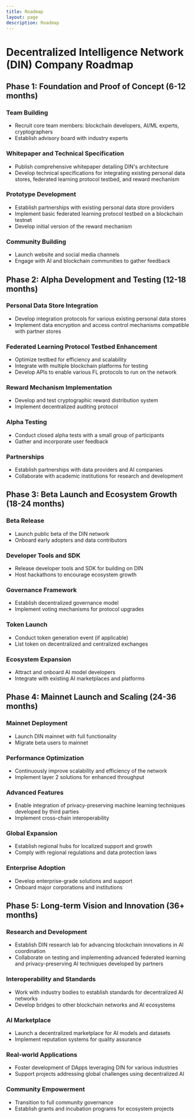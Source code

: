 ```yaml
---
title: Roadmap
layout: page
description: Roadmap
---
```


# Decentralized Intelligence Network (DIN) Company Roadmap

## Phase 1: Foundation and Proof of Concept (6-12 months)

### Team Building
- Recruit core team members: blockchain developers, AI/ML experts, cryptographers
- Establish advisory board with industry experts

### Whitepaper and Technical Specification
- Publish comprehensive whitepaper detailing DIN's architecture
- Develop technical specifications for integrating existing personal data stores, federated learning protocol testbed, and reward mechanism

### Prototype Development
- Establish partnerships with existing personal data store providers
- Implement basic federated learning protocol testbed on a blockchain testnet
- Develop initial version of the reward mechanism

### Community Building
- Launch website and social media channels
- Engage with AI and blockchain communities to gather feedback

## Phase 2: Alpha Development and Testing (12-18 months)

### Personal Data Store Integration
- Develop integration protocols for various existing personal data stores
- Implement data encryption and access control mechanisms compatible with partner stores

### Federated Learning Protocol Testbed Enhancement
- Optimize testbed for efficiency and scalability
- Integrate with multiple blockchain platforms for testing
- Develop APIs to enable various FL protocols to run on the network

### Reward Mechanism Implementation
- Develop and test cryptographic reward distribution system
- Implement decentralized auditing protocol

### Alpha Testing
- Conduct closed alpha tests with a small group of participants
- Gather and incorporate user feedback

### Partnerships
- Establish partnerships with data providers and AI companies
- Collaborate with academic institutions for research and development

## Phase 3: Beta Launch and Ecosystem Growth (18-24 months)

### Beta Release
- Launch public beta of the DIN network
- Onboard early adopters and data contributors

### Developer Tools and SDK
- Release developer tools and SDK for building on DIN
- Host hackathons to encourage ecosystem growth

### Governance Framework
- Establish decentralized governance model
- Implement voting mechanisms for protocol upgrades

### Token Launch
- Conduct token generation event (if applicable)
- List token on decentralized and centralized exchanges

### Ecosystem Expansion
- Attract and onboard AI model developers
- Integrate with existing AI marketplaces and platforms

## Phase 4: Mainnet Launch and Scaling (24-36 months)

### Mainnet Deployment
- Launch DIN mainnet with full functionality
- Migrate beta users to mainnet

### Performance Optimization
- Continuously improve scalability and efficiency of the network
- Implement layer 2 solutions for enhanced throughput

### Advanced Features
- Enable integration of privacy-preserving machine learning techniques developed by third parties
- Implement cross-chain interoperability

### Global Expansion
- Establish regional hubs for localized support and growth
- Comply with regional regulations and data protection laws

### Enterprise Adoption
- Develop enterprise-grade solutions and support
- Onboard major corporations and institutions

## Phase 5: Long-term Vision and Innovation (36+ months)

### Research and Development
- Establish DIN research lab for advancing blockchain innovations in AI coordination
- Collaborate on testing and implementing advanced federated learning and privacy-preserving AI techniques developed by partners

### Interoperability and Standards
- Work with industry bodies to establish standards for decentralized AI networks
- Develop bridges to other blockchain networks and AI ecosystems

### AI Marketplace
- Launch a decentralized marketplace for AI models and datasets
- Implement reputation systems for quality assurance

### Real-world Applications
- Foster development of DApps leveraging DIN for various industries
- Support projects addressing global challenges using decentralized AI

### Community Empowerment
- Transition to full community governance
- Establish grants and incubation programs for ecosystem projects
